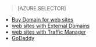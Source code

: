 > [AZURE.SELECTOR]
- [Buy Domain for web sites](/documentation/articles/custom-dns-web-site-buydomains-web-app)
- [web sites with External Domains](/documentation/articles/web-sites-custom-domain-name)
- [web sites with Traffic Manager](/documentation/articles/web-sites-traffic-manager-custom-domain-name)
- [GoDaddy](/documentation/articles/web-sites-godaddy-custom-domain-name)